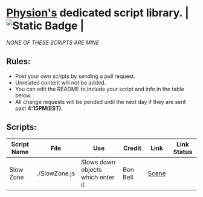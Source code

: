 
# [Physion's](https://app.physion.net) dedicated script library.  |  ![Static Badge](https://img.shields.io/badge/Status%3A-Available-brightgreen?style=flat-square) |  
_NONE OF THESE SCRIPTS ARE MINE_  

## Rules:  
- Post your own scripts by sending a pull request.
- Unrelated content will not be added.
- You can edit the README to include your script and info in the table below.
- All change requests will be pended until the next day if they are sent past **4:15PM(EST)**.


## Scripts:

| Script Name | File         | Use                         | Credit                       | Link              |Link Status               |
|-------------|--------------|-----------------------------|----------------------------|---------------------|--------------------------|
| Slow Zone   | ./SlowZone.js  | Slows down objects which enter it | Ben Bell | [Scene](https://app.physion.net/scenes/slowzone-script)  |                      |

